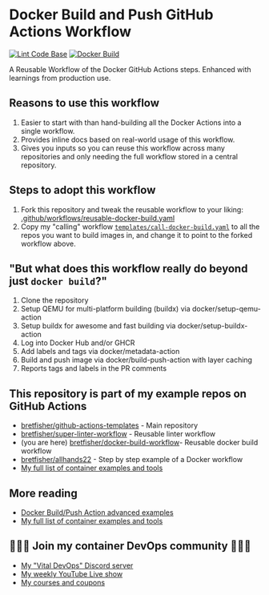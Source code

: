 # Docker Build and Push GitHub Actions Workflow

[![Lint Code Base](https://github.com/BretFisher/docker-build-workflow/actions/workflows/call-super-linter.yaml/badge.svg)](https://github.com/BretFisher/docker-build-workflow/actions/workflows/call-super-linter.yaml)
[![Docker Build](https://github.com/BretFisher/docker-build-workflow/actions/workflows/call-local-docker-build.yaml/badge.svg)](https://github.com/BretFisher/docker-build-workflow/actions/workflows/call-local-docker-build.yaml)

A Reusable Workflow of the Docker GitHub Actions steps. Enhanced with learnings from production use.

## Reasons to use this workflow

1. Easier to start with than hand-building all the Docker Actions into a single workflow.
2. Provides inline docs based on real-world usage of this workflow.
3. Gives you inputs so you can reuse this workflow across many repositories and only needing the full workflow stored in a central repository.

## Steps to adopt this workflow

1. Fork this repository and tweak the reusable workflow to your liking: [.github/workflows/reusable-docker-build.yaml](.github/workflows/reusable-docker-build.yaml)
2. Copy my "calling" workflow [`templates/call-docker-build.yaml`](templates/call-docker-build.yaml) to all the repos you want to build images in, and change it to point to the forked workflow above.

## "But what does this workflow really do beyond just `docker build`?"

1. Clone the repository
2. Setup QEMU for multi-platform building (buildx) via docker/setup-qemu-action
3. Setup buildx for awesome and fast building via docker/setup-buildx-action
4. Log into Docker Hub and/or GHCR
5. Add labels and tags via docker/metadata-action
6. Build and push image via docker/build-push-action with layer caching
7. Reports tags and labels in the PR comments

## This repository is part of my example repos on GitHub Actions

- [bretfisher/github-actions-templates](https://github.com/BretFisher/github-actions-templates) - Main repository
- [bretfisher/super-linter-workflow](https://github.com/BretFisher/super-linter-workflow) - Reusable linter workflow
- (you are here) [bretfisher/docker-build-workflow](https://github.com/BretFisher/docker-build-workflow)- Reusable docker build workflow
- [bretfisher/allhands22](https://github.com/BretFisher/github-actions-templates) - Step by step example of a Docker workflow
- [My full list of container examples and tools](https://github.com/bretfisher)

## More reading

- [Docker Build/Push Action advanced examples](https://github.com/docker/build-push-action/tree/master/docs/advanced)
- [My full list of container examples and tools](https://github.com/bretfisher)

## 🎉🎉🎉 Join my container DevOps community 🎉🎉🎉

- [My "Vital DevOps" Discord server](https://devops.fan)
- [My weekly YouTube Live show](https://bret.live)
- [My courses and coupons](https://www.bretfisher.com/courses)
